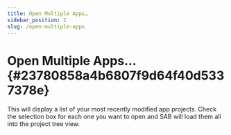 ```yaml
---
title: Open Multiple Apps…
sidebar_position: 2
slug: /open-multiple-apps
---
```




# Open Multiple Apps… {#23780858a4b6807f9d64f40d5337378e}


This will display a list of your most recently modified app projects.  Check the selection box for each one you want to open and SAB will load them all into the project tree view.

